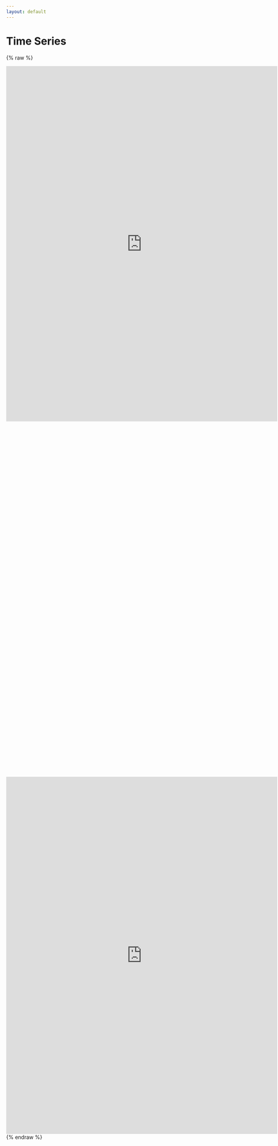 ```yaml
---
layout: default
---
```


# Time Series
{% raw %}
<iframe src="http://0.0.0.0:4000/time-series#CHN,NCH,fishing,false,true" allowfullscreen="true" width="730" height="955" frameborder="no" border="0" marginwidth="0" marginheight="0" /></iframe>
<iframe src="hhttp://0.0.0.0:4000/time-series#CHN,NCH,fishing,false,true" allowfullscreen="true" width="730" height="955" frameborder="no" border="0" marginwidth="0" marginheight="0" /></iframe>
<iframe src="http://0.0.0.0:4000/time-series#CHN,NCH,fishing,false,true" allowfullscreen="true" width="730" height="960" frameborder="no" border="0" marginwidth="0" marginheight="0" /></iframe>
{% endraw %}
